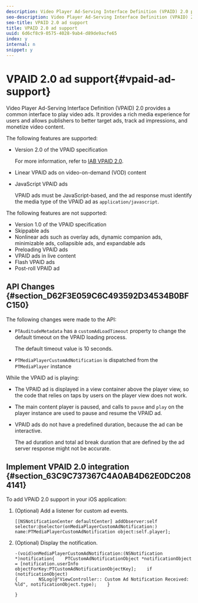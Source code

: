```yaml
---
description: Video Player Ad-Serving Interface Definition (VPAID) 2.0 provides a common interface to play video ads. It provides a rich media experience for users and allows publishers to better target ads, track ad impressions, and monetize video content.
seo-description: Video Player Ad-Serving Interface Definition (VPAID) 2.0 provides a common interface to play video ads. It provides a rich media experience for users and allows publishers to better target ads, track ad impressions, and monetize video content.
seo-title: VPAID 2.0 ad support
title: VPAID 2.0 ad support
uuid: 6d6cf8c9-0575-4028-9ab4-d89de9acfe65
index: y
internal: n
snippet: y
---
```


# VPAID 2.0 ad support{#vpaid-ad-support}

Video Player Ad-Serving Interface Definition (VPAID) 2.0 provides a common interface to play video ads. It provides a rich media experience for users and allows publishers to better target ads, track ad impressions, and monetize video content.

The following features are supported:

* Version 2.0 of the VPAID specification

  For more information, refer to [IAB VPAID 2.0](https://www.iab.com/wp-content/uploads/2015/06/VPAID_2_0_Final_04-10-2012.pdf). 
* Linear VPAID ads on video-on-demand (VOD) content 
* JavaScript VPAID ads

  VPAID ads must be JavaScript-based, and the ad response must identify the media type of the VPAID ad as `application/javascript`.

The following features are not supported:

* Version 1.0 of the VPAID specification 
* Skippable ads 
* Nonlinear ads such as overlay ads, dynamic companion ads, minimizable ads, collapsible ads, and expandable ads 
* Preloading VPAID ads 
* VPAID ads in live content 
* Flash VPAID ads 
* Post-roll VPAID ad

## API Changes {#section_D62F3E059C6C493592D34534B0BFC150}

The following changes were made to the API:

* `PTAuditudeMetadata` has a `customAdLoadTimeout` property to change the default timeout on the VPAID loading process.

  The default timeout value is 10 seconds. 

* `PTMediaPlayerCustomAdNotification` is dispatched from the `PTMediaPlayer` instance

<a id="section_495700E1C5404A7B85307A4137C740C5"></a>

While the VPAID ad is playing:

* The VPAID ad is displayed in a view container above the player view, so the code that relies on taps by users on the player view does not work. 
* The main content player is paused, and calls to `pause` and `play` on the player instance are used to pause and resume the VPAID ad. 

* VPAID ads do not have a predefined duration, because the ad can be interactive.

  The ad duration and total ad break duration that are defined by the ad server response might not be accurate.

## Implement VPAID 2.0 integration {#section_63C9C737367C4A0AB4D62E0DC2084141}

To add VPAID 2.0 support in your iOS application:

1. (Optional) Add a listener for custom ad events. 

   ```
   [[NSNotificationCenter defaultCenter] addObserver:self selector:@selector(onMediaPlayerCustomAdNotification:) name:PTMediaPlayerCustomAdNotification object:self.player];
   ```

1. (Optional) Display the notification. 

   ```
   -(void)onMediaPlayerCustomAdNotification:(NSNotification *)notification{    PTCustomAdNotificationObject *notificationObject = [notification.userInfo objectForKey:PTCustomAdNotificationObjectKey];    if (notificationObject)    
   {        NSLog(@"ViewController:: Custom Ad Notification Received: %ld", notificationObject.type);    } 
    
   }
   ```

